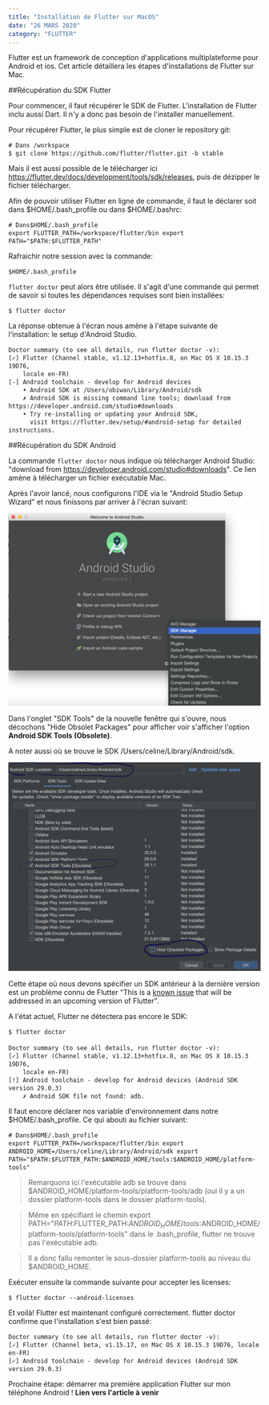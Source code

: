 ```yaml
---
title: "Installation de Flutter sur MacOS"
date: "26 MARS 2020"
category: "FLUTTER"
---
```


Flutter est un framework de conception d'applications multiplateforme pour Android et ios. Cet article détaillera les étapes d'installations de Flutter sur Mac.

##Récupération du SDK Flutter

Pour commencer, il faut récupérer le SDK de Flutter. L'installation de Flutter inclu aussi Dart. Il n'y a donc pas besoin de l'installer manuellement.

Pour récupérer Flutter, le plus simple est de cloner le repository git:

```
# Dans /workspace
$ git clone https://github.com/flutter/flutter.git -b stable
```

Mais il est aussi possible de le télécharger ici https://flutter.dev/docs/development/tools/sdk/releases, puis de dézipper le fichier télécharger.

Afin de pouvoir utiliser Flutter en ligne de commande, il faut le déclarer soit dans $HOME/.bash_profile ou dans $HOME/.bashrc:

```
# Dans$HOME/.bash_profile
export FLUTTER_PATH=/workspace/flutter/bin export PATH="$PATH:$FLUTTER_PATH"
```

Rafraichir notre session avec la commande:

```
$HOME/.bash_profile
```

`flutter doctor` peut alors être utilisée. Il s'agit d'une commande qui permet de savoir si toutes les dépendances requises sont bien installées:

```
$ flutter doctor
```

La réponse obtenue à l'écran nous amène à l'étape suivante de l'installation: le setup d'Android Studio.

```
Doctor summary (to see all details, run flutter doctor -v):
[✓] Flutter (Channel stable, v1.12.13+hotfix.8, on Mac OS X 10.15.3 19D76,
    locale en-FR)
[-] Android toolchain - develop for Android devices
    • Android SDK at /Users/obiwan/Library/Android/sdk
    ✗ Android SDK is missing command line tools; download from https://developer.android.com/studio#downloads
    • Try re-installing or updating your Android SDK,
      visit https://flutter.dev/setup/#android-setup for detailed instructions.
```

##Récupération du SDK Android

La commande `flutter doctor` nous indique où télécharger Android Studio: "download from https://developer.android.com/studio#downloads". Ce lien amène à télécharger un fichier exécutable Mac.

Après l'avoir lancé, nous configurons l'IDE via le "Android Studio Setup Wizard" et nous finissons par arriver à l'écran suivant:

![Android Studio > SDK Manager](../images/posts/20200326_installation_flutter_mac/sdk_manager.png)

Dans l'onglet "SDK Tools" de la nouvelle fenêtre qui s'ouvre, nous décochons "Hide Obsolet Packages" pour afficher voir s'afficher l'option **Android SDK Tools (Obsolete)**.

A noter aussi où se trouve le SDK /Users/celine/Library/Android/sdk.

![Android SDK Location](../images/posts/20200326_installation_flutter_mac/sdk_location.png)

Cette étape où nous devons spécifier un SDK antérieur à la dernière version est un problème connu de Flutter "This is a [known issue](https://github.com/flutter/flutter/issues/51712) that will be addressed in an upcoming version of Flutter".

A l'état actuel, Flutter ne détectera pas encore le SDK:

```
$ flutter doctor

Doctor summary (to see all details, run flutter doctor -v):
[✓] Flutter (Channel stable, v1.12.13+hotfix.8, on Mac OS X 10.15.3 19D76,
    locale en-FR)
[!] Android toolchain - develop for Android devices (Android SDK version 29.0.3)
    ✗ Android SDK file not found: adb.
```

Il faut encore déclarer nos variable d'environnement dans notre $HOME/.bash_profile. Ce qui abouti au fichier suivant:

```
# Dans$HOME/.bash_profile
export FLUTTER_PATH=/workspace/flutter/bin export ANDROID_HOME=/Users/celine/Library/Android/sdk export PATH="$PATH:$FLUTTER_PATH:$ANDROID_HOME/tools:$ANDROID_HOME/platform-tools"
```

> Remarquons ici l'exécutable adb se trouve dans $ANDROID_HOME/platform-tools/platform-tools/adb (oui il y a un dossier platform-tools dans le dossier platform-tools).

> Même en spécifiant le chemin export PATH="$PATH:$FLUTTER_PATH:$ANDROID_HOME/tools:$ANDROID_HOME/platform-tools/platform-tools" dans le .bash_profile, flutter ne trouve pas l'exécutable adb.

> Il a donc fallu remonter le sous-dossier platform-tools au niveau du $ANDROID_HOME.

Exécuter ensuite la commande suivante pour accepter les licenses:

```
$ flutter doctor --android-licenses
```

Et voilà! Flutter est maintenant configuré correctement. flutter doctor confirme que l'installation s'est bien passé:

```
Doctor summary (to see all details, run flutter doctor -v):
[✓] Flutter (Channel beta, v1.15.17, on Mac OS X 10.15.3 19D76, locale en-FR)
[✓] Android toolchain - develop for Android devices (Android SDK version 29.0.3)
```

Prochaine étape: démarrer ma première application Flutter sur mon téléphone Android ! **Lien vers l'article à venir**
